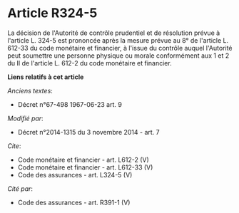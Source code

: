 # Article R324-5

La décision de l'Autorité de contrôle prudentiel et de résolution prévue à l'article L. 324-5 est prononcée après la mesure
prévue au 8° de l'article L. 612-33 du code monétaire et financier, à l'issue du contrôle auquel l'Autorité peut soumettre
une personne physique ou morale conformément aux 1 et 2 du II de l'article L. 612-2 du code monétaire et financier.

**Liens relatifs à cet article**

_Anciens textes_:

  - Décret n°67-498 1967-06-23 art. 9

_Modifié par_:

  - Décret n°2014-1315 du 3 novembre 2014 - art. 7

_Cite_:

  - Code monétaire et financier - art. L612-2 (V)
  - Code monétaire et financier - art. L612-33 (V)
  - Code des assurances - art. L324-5 (V)

_Cité par_:

  - Code des assurances - art. R391-1 (V)
